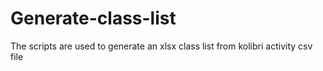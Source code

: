# Generate-class-list
The scripts are used to generate an xlsx class list from kolibri activity csv file
